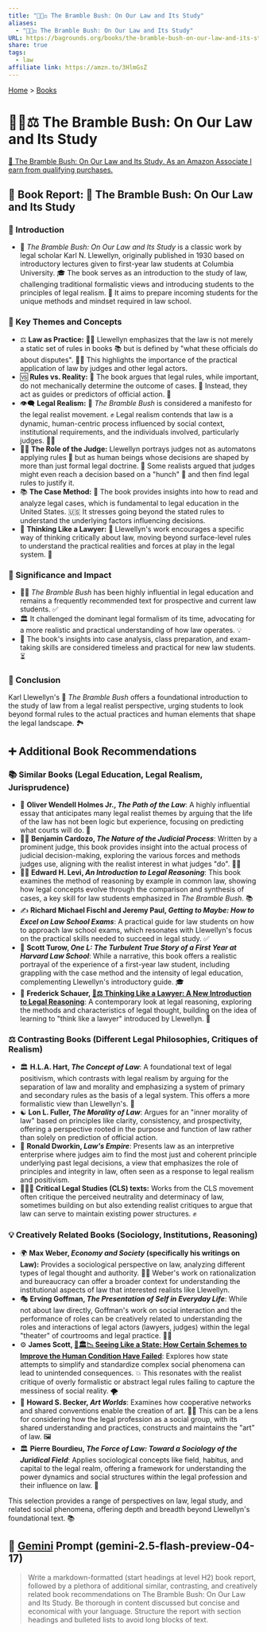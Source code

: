 ```yaml
---
title: "📜🌿⚖️ The Bramble Bush: On Our Law and Its Study"
aliases:
  - "📜🌿⚖️ The Bramble Bush: On Our Law and Its Study"
URL: https://bagrounds.org/books/the-bramble-bush-on-our-law-and-its-study
share: true
tags:
  - law
affiliate link: https://amzn.to/3HlmGsZ
---
```

[Home](../index.md) > [Books](./index.md)  
# 📜🌿⚖️ The Bramble Bush: On Our Law and Its Study  
[🛒 The Bramble Bush: On Our Law and Its Study. As an Amazon Associate I earn from qualifying purchases.](https://amzn.to/3HlmGsZ)  
  
## 📖 Book Report: 🌳 The Bramble Bush: On Our Law and Its Study  
  
### 📜 Introduction  
  
* 🌳 *The Bramble Bush: On Our Law and Its Study* is a classic work by legal scholar Karl N. Llewellyn, originally published in 1930 based on introductory lectures given to first-year law students at Columbia University. 🎓 The book serves as an introduction to the study of law, challenging traditional formalistic views and introducing students to the principles of legal realism. 🤔 It aims to prepare incoming students for the unique methods and mindset required in law school.  
  
### 🔑 Key Themes and Concepts  
  
* ⚖️ **Law as Practice:** 👨‍⚖️ Llewellyn emphasizes that the law is not merely a static set of rules in books 📚 but is defined by "what these officials do about disputes". 👨‍⚖️ This highlights the importance of the practical application of law by judges and other legal actors.  
* 🆚 **Rules vs. Reality:** 📜 The book argues that legal rules, while important, do not mechanically determine the outcome of cases. 🤖 Instead, they act as guides or predictors of official action. 🔮  
* 👁️‍🗨️ **Legal Realism:** 🌳 *The Bramble Bush* is considered a manifesto for the legal realist movement. ✊ Legal realism contends that law is a dynamic, human-centric process influenced by social context, institutional requirements, and the individuals involved, particularly judges. 👨‍⚖️  
* 👨‍⚖️ **The Role of the Judge:** Llewellyn portrays judges not as automatons applying rules 🤖 but as human beings whose decisions are shaped by more than just formal legal doctrine. 🧠 Some realists argued that judges might even reach a decision based on a "hunch" 🤔 and then find legal rules to justify it.  
* 📚 **The Case Method:** 📖 The book provides insights into how to read and analyze legal cases, which is fundamental to legal education in the United States. 🇺🇸 It stresses going beyond the stated rules to understand the underlying factors influencing decisions.  
* 🧠 **Thinking Like a Lawyer:** 🤔 Llewellyn's work encourages a specific way of thinking critically about law, moving beyond surface-level rules to understand the practical realities and forces at play in the legal system. 🧐  
  
### 🌟 Significance and Impact  
  
* 👨‍🎓 *The Bramble Bush* has been highly influential in legal education and remains a frequently recommended text for prospective and current law students. ✅  
* 🏛️ It challenged the dominant legal formalism of its time, advocating for a more realistic and practical understanding of how law operates. 💡  
* 📝 The book's insights into case analysis, class preparation, and exam-taking skills are considered timeless and practical for new law students. ⏳  
  
### 🎯 Conclusion  
  
Karl Llewellyn's 🌳 *The Bramble Bush* offers a foundational introduction to the study of law from a legal realist perspective, urging students to look beyond formal rules to the actual practices and human elements that shape the legal landscape. 🏞️  
  
## ➕ Additional Book Recommendations  
  
### 📚 Similar Books (Legal Education, Legal Realism, Jurisprudence)  
  
* 📜 **Oliver Wendell Holmes Jr., *The Path of the Law***: A highly influential essay that anticipates many legal realist themes by arguing that the life of the law has not been logic but experience, focusing on predicting what courts will do. 🔮  
* 👨‍⚖️ **Benjamin Cardozo, *The Nature of the Judicial Process***: Written by a prominent judge, this book provides insight into the actual process of judicial decision-making, exploring the various forces and methods judges use, aligning with the realist interest in what judges "do". 👨‍⚖️  
* 👨‍🏫 **Edward H. Levi, *An Introduction to Legal Reasoning***: This book examines the method of reasoning by example in common law, showing how legal concepts evolve through the comparison and synthesis of cases, a key skill for law students emphasized in *The Bramble Bush*. 📚  
* ✍️ **Richard Michael Fischl and Jeremy Paul, *Getting to Maybe: How to Excel on Law School Exams***: A practical guide for law students on how to approach law school exams, which resonates with Llewellyn's focus on the practical skills needed to succeed in legal study. ✅  
* 📖 **Scott Turow, *One L: The Turbulent True Story of a First Year at Harvard Law School***: While a narrative, this book offers a realistic portrayal of the experience of a first-year law student, including grappling with the case method and the intensity of legal education, complementing Llewellyn's introductory guide. 🎓  
* 🤔 **Frederick Schauer, [🤔⚖️ Thinking Like a Lawyer: A New Introduction to Legal Reasoning](./thinking-like-a-lawyer-a-new-introduction-to-legal-reasoning.md)**: A contemporary look at legal reasoning, exploring the methods and characteristics of legal thought, building on the idea of learning to "think like a lawyer" introduced by Llewellyn. 🧠  
  
### ⚖️ Contrasting Books (Different Legal Philosophies, Critiques of Realism)  
  
* 🏛️ **H.L.A. Hart, *The Concept of Law***: A foundational text of legal positivism, which contrasts with legal realism by arguing for the separation of law and morality and emphasizing a system of primary and secondary rules as the basis of a legal system. This offers a more formalistic view than Llewellyn's. 📜  
* ☯️ **Lon L. Fuller, *The Morality of Law***: Argues for an "inner morality of law" based on principles like clarity, consistency, and prospectivity, offering a perspective rooted in the purpose and function of law rather than solely on prediction of official action.  
* 🧭 **Ronald Dworkin, *Law's Empire***: Presents law as an interpretive enterprise where judges aim to find the most just and coherent principle underlying past legal decisions, a view that emphasizes the role of principles and integrity in law, often seen as a response to legal realism and positivism.  
* 🧑‍🤝‍🧑 **Critical Legal Studies (CLS) texts:** Works from the CLS movement often critique the perceived neutrality and determinacy of law, sometimes building on but also extending realist critiques to argue that law can serve to maintain existing power structures. ✊  
  
### 💡 Creatively Related Books (Sociology, Institutions, Reasoning)  
  
* 🌍 **Max Weber, *Economy and Society* (specifically his writings on Law):** Provides a sociological perspective on law, analyzing different types of legal thought and authority. 🧑‍🏫 Weber's work on rationalization and bureaucracy can offer a broader context for understanding the institutional aspects of law that interested realists like Llewellyn.  
* 🎭 **Erving Goffman, *The Presentation of Self in Everyday Life***: While not about law directly, Goffman's work on social interaction and the performance of roles can be creatively related to understanding the roles and interactions of legal actors (lawyers, judges) within the legal "theater" of courtrooms and legal practice. 👨‍⚖️  
* ⚙️ **James Scott, [📖🏛️📉 Seeing Like a State: How Certain Schemes to Improve the Human Condition Have Failed](./seeing-like-a-state-how-certain-schemes-to-improve-the-human-condition-have-failed.md)**: Explores how state attempts to simplify and standardize complex social phenomena can lead to unintended consequences. 💥 This resonates with the realist critique of overly formalistic or abstract legal rules failing to capture the messiness of social reality. 🌪️  
* 🎨 **Howard S. Becker, *Art Worlds***: Examines how cooperative networks and shared conventions enable the creation of art. 🧑‍🎨 This can be a lens for considering how the legal profession as a social group, with its shared understanding and practices, constructs and maintains the "art" of law. 🖼️  
* 🏛️ **Pierre Bourdieu, *The Force of Law: Toward a Sociology of the Juridical Field***: Applies sociological concepts like field, habitus, and capital to the legal realm, offering a framework for understanding the power dynamics and social structures within the legal profession and their influence on law. 💪  
  
This selection provides a range of perspectives on law, legal study, and related social phenomena, offering depth and breadth beyond Llewellyn's foundational text. 📚  
  
## 💬 [Gemini](../software/gemini.md) Prompt (gemini-2.5-flash-preview-04-17)  
> Write a markdown-formatted (start headings at level H2) book report, followed by a plethora of additional similar, contrasting, and creatively related book recommendations on The Bramble Bush: On Our Law and Its Study. Be thorough in content discussed but concise and economical with your language. Structure the report with section headings and bulleted lists to avoid long blocks of text.